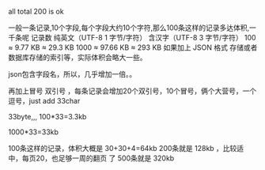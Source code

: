 
all total 200 is ok





一般一条记录,10个字段,每个字段大约10个字符,那么100条这样的记录多达体积,一千条呢
记录数	纯英文（UTF-8 1 字节/字符）	含汉字（UTF-8 3 字节/字符）
100	≈ 9.77 KB	≈ 29.3 KB
1000	≈ 97.66 KB	≈ 293 KB
如果加上 JSON 格式 存储或者数据库存储的索引等，实际体积会略大一些。

json包含字段名，所以，几乎增加一倍。。

再加上冒号 双引号  ，每条记录会增加20个双引号，10个冒号，俩个大营号，一个逗号，just add 33char

33byte,,,   100*33=3.3kb

1000*33=33kb

100条这样的记录，体积大概是  30+30+4=64kb
200条就是 128kb ，比较适中，每页20，也足够一周的翻页 了
500条就是 320kb